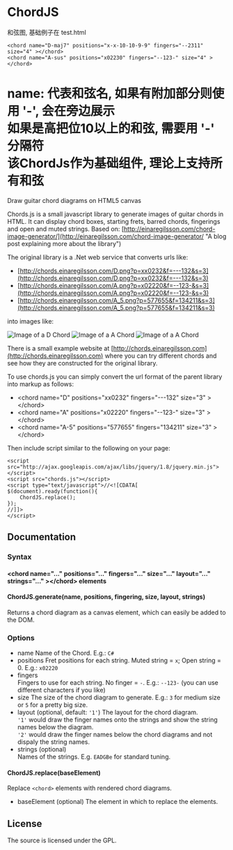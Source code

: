 ChordJS
=======  
和弦图, 基础例子在 test.html  
```
<chord name="D-maj7" positions="x-x-10-10-9-9" fingers="--2311" size="4" ></chord>
<chord name="A-sus" positions="x02230" fingers="--123-" size="4" ></chord>
```
name: 代表和弦名, 如果有附加部分则使用 '-', 会在旁边展示  
如果是高把位10以上的和弦, 需要用 '-' 分隔符  
该ChordJs作为基础组件, 理论上支持所有和弦    
=======

Draw guitar chord diagrams on HTML5 canvas

Chords.js is a small javascript library to generate images of guitar chords in HTML. It can display chord boxes, starting frets, barred chords, fingerings and open and muted strings. Based on: [http://einaregilsson.com/chord-image-generator/](http://einaregilsson.com/chord-image-generator/ "A blog post explaining more about the library")

The original library is a .Net web service that converts urls like:

* [http://chords.einaregilsson.com/D.png?p=xx0232&f=---132&s=3](http://chords.einaregilsson.com/D.png?p=xx0232&f=---132&s=3)
* [http://chords.einaregilsson.com/A.png?p=x02220&f=--123-&s=3](http://chords.einaregilsson.com/A.png?p=x02220&f=--123-&s=3)
* [http://chords.einaregilsson.com/A_5.png?p=577655&f=134211&s=3](http://chords.einaregilsson.com/A_5.png?p=577655&f=134211&s=3)

into images like:

![Image of a D Chord](http://chords.einaregilsson.com/D.png?p=xx0232&f=---132&s=3 "D Chord")
![Image of a A Chord](http://chords.einaregilsson.com/A.png?p=x02220&f=--123-&s=3 "A Chord")
![Image of a A Chord](http://chords.einaregilsson.com/A_5.png?p=577655&f=134211&s=3 "A bar Chord")

There is a small example website at [http://chords.einaregilsson.com](http://chords.einaregilsson.com) where you can try different chords and see how they are constructed for the original library. 

To use chords.js you can simply convert the url format of the parent library into markup as follows:

* &lt;chord name="D" positions="xx0232" fingers="---132" size="3" &gt;&lt;/chord&gt;
* &lt;chord name="A" positions="x02220" fingers="--123-" size="3" &gt;&lt;/chord&gt;
* &lt;chord name="A-5" positions="577655" fingers="134211" size="3" &gt;&lt;/chord&gt;

Then include script similar to the following on your page:

    <script src="http://ajax.googleapis.com/ajax/libs/jquery/1.8/jquery.min.js"></script>
    <script src="chords.js"></script>
    <script type="text/javascript">//<![CDATA[
    $(document).ready(function(){
        ChordJS.replace();
    });
    //]]>
    </script>

## Documentation

### Syntax

#### &lt;chord name="..." positions="..." fingers="..." size="..." layout="..." strings="..."  &gt;&lt;/chord&gt; elements

#### ChordJS.generate(name, positions, fingering, size, layout, strings)
Returns a chord diagram as a canvas element, which can easily be added to the DOM.

### Options

 - name
    Name of the Chord. E.g.: `C#`
 - positions
    Fret positions for each string. Muted string = `x`; Open string = 0. E.g.: `x02220`
 - fingers  
    Fingers to use for each string. No finger = `-`. E.g.: `--123-` (you can use different characters if you like)
 - size
    The size of the chord diagram to generate. E.g.: `3` for medium size or `5` for a pretty big size.
 - layout (optional, default: `'1'`)
    The layout for the chord diagram.   
    `'1'` would draw the finger names onto the strings and show the string names below the diagram.  
    `'2'` would draw the finger names below the chord diagrams and not dispaly the string names.  
 - strings (optional)  
    Names of the strings. E.g. `EADGBe` for standard tuning.  

#### ChordJS.replace(baseElement)

Replace `<chord>` elements with rendered chord diagrams.

 - baseElement (optional)
    The element in which to replace the <chord> elements.

## License
The source is licensed under the GPL. 
